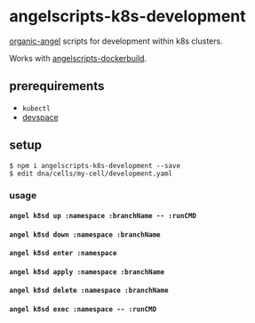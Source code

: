 # angelscripts-k8s-development

[organic-angel](https://github.com/node-organic/organic-angel) scripts for development within k8s clusters.

Works with [angelscripts-dockerbuild](https://github.com/node-organic/angelscripts-dockerbuild).

## prerequirements

* `kubectl`
* [devspace](https://github.com/devspace-cloud/devspace)

## setup

```
$ npm i angelscripts-k8s-development --save
$ edit dna/cells/my-cell/development.yaml
```

### usage

#### `angel k8sd up :namespace :branchName -- :runCMD`
#### `angel k8sd down :namespace :branchName`
#### `angel k8sd enter :namespace`
#### `angel k8sd apply :namespace :branchName`
#### `angel k8sd delete :namespace :branchName`
#### `angel k8sd exec :namespace -- :runCMD`
